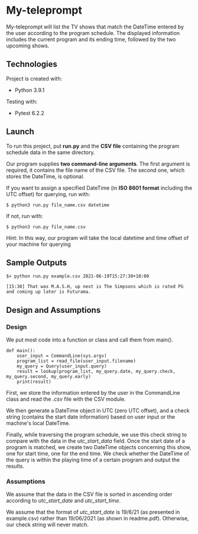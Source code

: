 # My-teleprompt
My-teleprompt will list the TV shows that match the DateTime entered by the user according to the program schedule. The displayed information includes the current program and its ending time, followed by the two upcoming shows.
## Technologies
Project is created with:
* Python 3.9.1

Testing with:
* Pytest 6.2.2
## Launch
To run this project, put **run.py** and the **CSV file** containing the program schedule data in the same directory.  

Our program supplies **two command-line arguments**. The first argument is required, it contains the file name of the CSV file. The second one, which stores the DateTime, is optional.  

If you want to assign a specified DateTime (in **ISO 8601 format** including the UTC offset) for querying, run with:  
```
$ python3 run.py file_name.csv datetime  
```
If not, run with: 
```
$ python3 run.py file_name.csv 
```
Hint: In this way, our program will take the local datetime and time offset of your machine for querying
## Sample Outputs
```
$> python run.py example.csv 2021-06-19T15:27:30+10:00

[15:30] That was M.A.S.H, up next is The Simpsons which is rated PG and coming up later is Futurama.  
```
## Design and Assumptions
### Design
We put most code into a function or class and call them from main().  
```
def main():
    user_input = CommandLine(sys.argv)
    program_list = read_file(user_input.filename)
    my_query = Query(user_input.query)
    result = lookup(program_list, my_query.date, my_query.check, my_query.second, my_query.early)
    print(result)
```
First, we store the information entered by the user in the CommandLine class and read the *.csv* file with the CSV module.  

We then generate a DateTime object in UTC (zero UTC offset), and a check string (contains the start date information) based on user input or the machine's local DateTime.  

Finally, while traversing the program schedule, we use this check string to compare with the data in the *utc_start_data* field. Once the start date of a program is matched, we create two DateTime objects concerning this show, one for start time, one for the end time. We check whether the DateTime of the query is within the playing time of a certain program and output the results.
### Assumptions
We assume that the data in the CSV file is sorted in ascending order according to *utc_start_date* and *utc_start_time*.  

We assume that the format of *utc_start_date* is 19/6/21 (as presented in example.csv) rather than 19/06/2021 (as shown in readme.pdf). Otherwise, our check string will never match.

